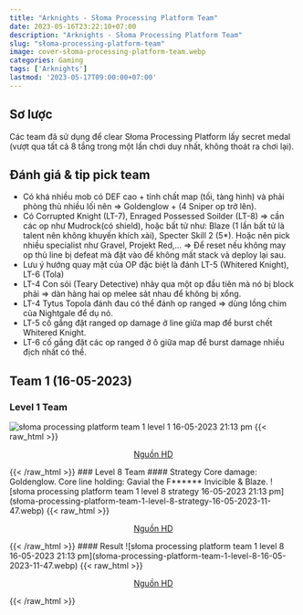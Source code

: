 ```yaml
---
title: "Arknights - Słoma Processing Platform Team"
date: 2023-05-16T23:22:10+07:00
description: "Arknights - Słoma Processing Platform Team"
slug: "słoma-processing-platform-team"
image: cover-słoma-processing-platform-team.webp
categories: Gaming
tags: ['Arknights']
lastmod: '2023-05-17T09:00:00+07:00'
---
```

## Sơ lược   
Các team đã sử dụng để clear Słoma Processing Platform lấy secret medal (vượt qua tất cả 8 tầng trong một lần chơi duy nhất, không thoát ra chơi lại).
## Đánh giá & tip pick team  
- Có khá nhiều mob có DEF cao + tính chất map (tối, tàng hình) và phải phòng thủ nhiều lối nên => Goldenglow + (4 Sniper op trở lên).
- Có Corrupted Knight (LT-7), Enraged Possessed Soilder (LT-8) => cần các op như Mudrock(có shield), hoặc bất tử như: Blaze (1 lần bất tử là talent nên không khuyến khích xài), Specter Skill 2 (5*).
Hoặc nên pick nhiều specialist như Gravel, Projekt Red,... => Để reset nếu không may op thủ line bị defeat mà đặt vào để không mất stack và deploy lại sau.
- Lưu ý hướng quay mặt của OP đặc biệt là đánh LT-5 (Whitered Knight), LT-6 (Tola)
- LT-4 Con sói (Teary Detective) nhảy qua một op đầu tiên mà nó bị block phải => dàn hàng hai op melee sát nhau để không bị xổng.
- LT-4 Tytus Topola đánh đau có thể đánh op ranged => dùng lồng chim của Nightgale để dụ nó.
- LT-5 cố gắng đặt ranged op damage ở line giữa map để burst chết Whitered Knight.
- LT-6 cố gắng đặt các op ranged ở ô giữa map để burst damage nhiều địch nhất có thể.

## Team 1 (16-05-2023)
### Level 1 Team    
![słoma processing platform team 1 level 1 16-05-2023 21:13 pm](słoma-processing-platform-team-1-level-1-16-05-2023-11-47.webp)
{{< raw_html >}} 
<p style="text-align: center;"><a class="link" href="https://i.imgur.com/RgbA9Qa.png" target="_blank" rel="noopener">Nguồn HD</a></p>
{{< /raw_html >}}
### Level 8 Team
#### Strategy  
Core damage: Goldenglow.  
Core line holding: Gavial the F****** Invicible & Blaze.  
![słoma processing platform team 1 level 8 strategy 16-05-2023 21:13 pm](słoma-processing-platform-team-1-level-8-strategy-16-05-2023-11-47.webp)
{{< raw_html >}} 
<p style="text-align: center;"><a class="link" href="https://i.imgur.com/2L2mDPM.png" target="_blank" rel="noopener">Nguồn HD</a></p>
{{< /raw_html >}}   
#### Result  
![słoma processing platform team 1 level 8 16-05-2023 21:13 pm](słoma-processing-platform-team-1-level-8-16-05-2023-11-47.webp)
{{< raw_html >}} 
<p style="text-align: center;"><a class="link" href="https://i.imgur.com/37JSZch.png" target="_blank" rel="noopener">Nguồn HD</a></p>
{{< /raw_html >}}   

